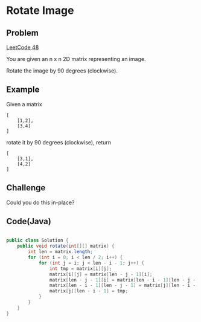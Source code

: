Rotate Image
===

Problem
-------

[LeetCode 48](https://oj.leetcode.com/problems/rotate-image/)

You are given an n x n 2D matrix representing an image.

Rotate the image by 90 degrees (clockwise).

Example
-------

Given a matrix

    [
        [1,2],
        [3,4]
    ]
    
rotate it by 90 degrees (clockwise), return

    [
        [3,1],
        [4,2]
    ]

Challenge
---------

Could you do this in-place?




Code(Java)
----------

```java

public class Solution {
    public void rotate(int[][] matrix) {
        int len = matrix.length;
        for (int i = 0; i < len / 2; i++) {
            for (int j = i; j < len - i - 1; j++) {
                int tmp = matrix[i][j];
                matrix[i][j] = matrix[len - j - 1][i];
                matrix[len - j - 1][i] = matrix[len - i - 1][len - j - 1];
                matrix[len - i - 1][len - j - 1] = matrix[j][len - i - 1];
                matrix[j][len - i - 1] = tmp;
            }
        }
    }
}

```